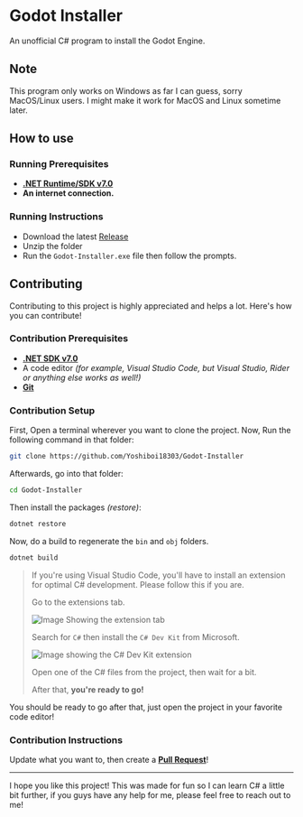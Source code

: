# Godot Installer

An unofficial C# program to install the Godot Engine.

## Note

This program only works on Windows as far I can guess, sorry MacOS/Linux users. I might make it work for MacOS and Linux sometime later.

## How to use

### Running Prerequisites

- **[.NET Runtime/SDK v7.0](https://dotnet.microsoft.com/en-us/download)**
- **An internet connection.**

### Running Instructions

- Download the latest [Release](https://github.com/Yoshiboi18303/Godot-Installer/releases)
- Unzip the folder
- Run the `Godot-Installer.exe` file then follow the prompts.

## Contributing

Contributing to this project is highly appreciated and helps a lot. Here's how you can contribute!

### Contribution Prerequisites

- **[.NET SDK v7.0](https://dotnet.microsoft.com/en-us/download)**
- A code editor _(for example, Visual Studio Code, but Visual Studio, Rider or anything else works as well!)_
- **[Git](https://git-scm.com)**

### Contribution Setup

First, Open a terminal wherever you want to clone the project.
Now, Run the following command in that folder:

```bash
git clone https://github.com/Yoshiboi18303/Godot-Installer
```

Afterwards, go into that folder:

```bash
cd Godot-Installer
```

Then install the packages _(restore)_:

```bash
dotnet restore
```

Now, do a build to regenerate the `bin` and `obj` folders.

```bash
dotnet build
```

> If you're using Visual Studio Code, you'll have to install an extension for optimal C# development. Please follow this if you are.
>
> Go to the extensions tab.
>
> ![Image Showing the extension tab](https://cdn.discordapp.com/attachments/1028104425371340851/1123376279404687440/Screenshot_2023-06-27_181531.png)
>
> Search for `C#` then install the `C# Dev Kit` from Microsoft.
>
> ![Image showing the C# Dev Kit extension](https://cdn.discordapp.com/attachments/1028104425371340851/1123377291716739173/Screenshot_2023-06-27_182001.png)
>
> Open one of the C# files from the project, then wait for a bit.
>
> After that, **you're ready to go!**

You should be ready to go after that, just open the project in your favorite code editor!

### Contribution Instructions

Update what you want to, then create a **[Pull Request](https://github.com/Yoshiboi18303/Godot-Installer/pulls)**!

---

I hope you like this project! This was made for fun so I can learn C# a little bit further, if you guys have any help for me, please feel free to reach out to me!

